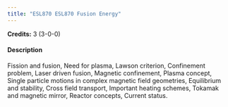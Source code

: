 ```yaml
---
title: "ESL870 ESL870 Fusion Energy"
---
```

**Credits:** 3 (3-0-0)

#### Description
Fission and fusion, Need for plasma, Lawson criterion, Confinement problem, Laser driven fusion, Magnetic confinement, Plasma concept, Single particle motions in complex magnetic field geometries, Equilibrium and stability, Cross field transport, Important heating schemes, Tokamak and magnetic mirror, Reactor concepts, Current status.